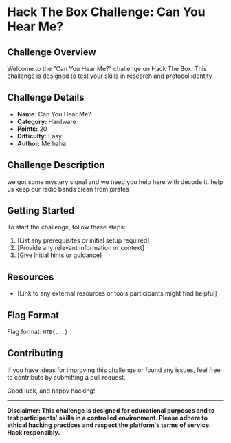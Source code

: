 # Hack The Box Challenge: Can You Hear Me?

## Challenge Overview

Welcome to the "Can You Hear Me?" challenge on Hack The Box. This challenge is designed to test your skills in research and protocol identity

## Challenge Details

- **Name:** Can You Hear Me?
- **Category:** Hardware
- **Points:** 20
- **Difficulty:** Easy
- **Author:** Me haha

## Challenge Description

we got some mystery signal and we need you help here with decode it. help us keep our radio bands clean from pirates
## Getting Started

To start the challenge, follow these steps:

1. [List any prerequisites or initial setup required]
2. [Provide any relevant information or context]
3. [Give initial hints or guidance]

## Resources

- [Link to any external resources or tools participants might find helpful]

## Flag Format

Flag format: `HTB{...}`

## Contributing

If you have ideas for improving this challenge or found any issues, feel free to contribute by submitting a pull request.

Good luck, and happy hacking!

---

**Disclaimer: This challenge is designed for educational purposes and to test participants' skills in a controlled environment. Please adhere to ethical hacking practices and respect the platform's terms of service. Hack responsibly.**















































